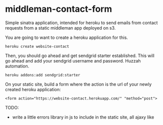 middleman-contact-form
======================

Simple sinatra application, intended for heroku to send emails from contact requests from a static middleman app deployed on s3.

You are going to want to create a heroku application for this.

`heroku create website-contact`

Then, you should go ahead and get sendgrid starter established. This will go ahead and add your sendgrid username and password. Huzzah automation.

`heroku addons:add sendgrid:starter`

On your static site, build a form where the action is the url of your newly created heroku application:

`<form action="https://website-contact.herokuapp.com/" "method="post">`

TODO: 

- write a little errors library in js to include in the static site, all ajaxy like
